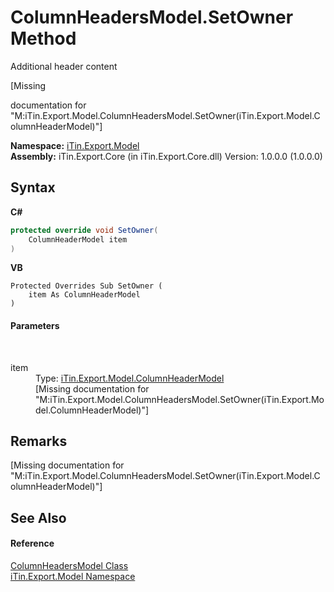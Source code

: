 # ColumnHeadersModel.SetOwner Method 
Additional header content 

\[Missing <summary> documentation for "M:iTin.Export.Model.ColumnHeadersModel.SetOwner(iTin.Export.Model.ColumnHeaderModel)"\]

**Namespace:**&nbsp;<a href="N_iTin_Export_Model">iTin.Export.Model</a><br />**Assembly:**&nbsp;iTin.Export.Core (in iTin.Export.Core.dll) Version: 1.0.0.0 (1.0.0.0)

## Syntax

**C#**<br />
``` C#
protected override void SetOwner(
	ColumnHeaderModel item
)
```

**VB**<br />
``` VB
Protected Overrides Sub SetOwner ( 
	item As ColumnHeaderModel
)
```


#### Parameters
&nbsp;<dl><dt>item</dt><dd>Type: <a href="T_iTin_Export_Model_ColumnHeaderModel">iTin.Export.Model.ColumnHeaderModel</a><br />\[Missing <param name="item"/> documentation for "M:iTin.Export.Model.ColumnHeadersModel.SetOwner(iTin.Export.Model.ColumnHeaderModel)"\]</dd></dl>

## Remarks
\[Missing <remarks> documentation for "M:iTin.Export.Model.ColumnHeadersModel.SetOwner(iTin.Export.Model.ColumnHeaderModel)"\]

## See Also


#### Reference
<a href="T_iTin_Export_Model_ColumnHeadersModel">ColumnHeadersModel Class</a><br /><a href="N_iTin_Export_Model">iTin.Export.Model Namespace</a><br />